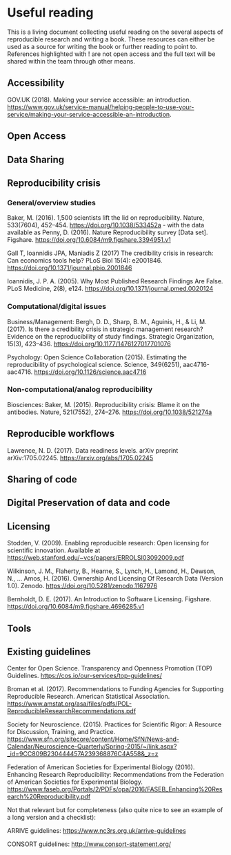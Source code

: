 # Useful reading

This is a living document collecting useful reading on the several aspects of reproducible research and writing a book. These resources can either be used as a source for writing the book or further reading to point to. References highlighted with ! are not open access and the full text will be shared within the team through other means.

## Accessibility
GOV.UK (2018). Making your service accessible: an introduction. https://www.gov.uk/service-manual/helping-people-to-use-your-service/making-your-service-accessible-an-introduction.

## Open Access

## Data Sharing

## Reproducibility crisis

### General/overview studies

Baker, M. (2016). 1,500 scientists lift the lid on reproducibility. Nature, 533(7604), 452–454. https://doi.org/10.1038/533452a - with the data available as Penny, D. (2016). Nature Reproducibility survey [Data set]. Figshare. https://doi.org/10.6084/m9.figshare.3394951.v1

Gall T, Ioannidis JPA, Maniadis Z (2017) The credibility crisis in research: Can economics tools help? PLoS Biol 15(4): e2001846. https://doi.org/10.1371/journal.pbio.2001846

Ioannidis, J. P. A. (2005). Why Most Published Research Findings Are False. PLoS Medicine, 2(8), e124. https://doi.org/10.1371/journal.pmed.0020124

### Computational/digital issues

Business/Management:
Bergh, D. D., Sharp, B. M., Aguinis, H., & Li, M. (2017). Is there a credibility crisis in strategic management research? Evidence on the reproducibility of study findings. Strategic Organization, 15(3), 423–436. https://doi.org/10.1177/1476127017701076

Psychology:
Open Science Collaboration (2015). Estimating the reproducibility of psychological science. Science, 349(6251), aac4716-aac4716. https://doi.org/10.1126/science.aac4716

### Non-computational/analog reproducibility

Biosciences:
Baker, M. (2015). Reproducibility crisis: Blame it on the antibodies. Nature, 521(7552), 274–276. https://doi.org/10.1038/521274a

## Reproducible workflows
Lawrence, N. D. (2017). Data readiness levels. arXiv preprint arXiv:1705.02245. https://arxiv.org/abs/1705.02245

## Sharing of code

## Digital Preservation of data and code

## Licensing

Stodden, V. (2009). Enabling reproducible research: Open licensing for scientific innovation. Available at https://web.stanford.edu/~vcs/papers/ERROLSI03092009.pdf

Wilkinson, J. M., Flaherty, B., Hearne, S., Lynch, H., Lamond, H., Dewson, N., … Amos, H. (2016). Ownership And Licensing Of Research Data (Version 1.0). Zenodo. https://doi.org/10.5281/zenodo.1167976

Bernholdt, D. E. (2017). An Introduction to Software Licensing. Figshare. https://doi.org/10.6084/m9.figshare.4696285.v1


## Tools

## Existing guidelines
Center for Open Science. Transparency and Openness Promotion (TOP) Guidelines. https://cos.io/our-services/top-guidelines/

Broman et al. (2017). Recommendations to Funding Agencies for Supporting Reproducible Research. American Statistical Association. https://www.amstat.org/asa/files/pdfs/POL-ReproducibleResearchRecommendations.pdf

Society for Neuroscience. (2015). Practices for Scientific Rigor: A Resource for Discussion, Training, and Practice. https://www.sfn.org/sitecore/content/Home/SfN/News-and-Calendar/Neuroscience-Quarterly/Spring-2015/~/link.aspx?_id=9CC809B230444457A239368876C4A558&_z=z

Federation of American Societies for Experimental Biology (2016). Enhancing Research Reproducibility: Recommendations from the Federation of American Societies for Experimental Biology. https://www.faseb.org/Portals/2/PDFs/opa/2016/FASEB_Enhancing%20Research%20Reproducibility.pdf

Not that relevant but for completeness (also quite nice to see an example of a long version and a checklist):

ARRIVE guidelines: https://www.nc3rs.org.uk/arrive-guidelines

CONSORT guidelines: http://www.consort-statement.org/
